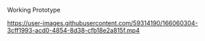 Working Prototype

https://user-images.githubusercontent.com/59314190/166060304-3cff1993-acd0-4854-8d38-cfb18e2a815f.mp4

